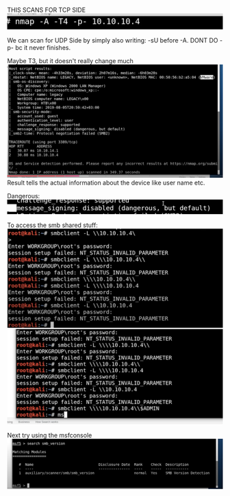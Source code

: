 THIS SCANS FOR TCP SIDE
![Alt text](../Images/Screenshot%202024-12-11%20at%2018.42.03.png)

We can scan for UDP Side by simply also writing: -sU before -A. DONT DO -p- bc it never finishes.

Maybe T3, but it doesn't really change much
![Alt text](../Images/Screenshot%202024-12-11%20at%2022.23.20.png)Result tells the actual information about the device like user name etc.

Dangerous:
![Alt text](../Images/Screenshot%202024-12-12%20at%2008.14.30.png)

To access the smb shared stuff:![Alt text](../Images/Screenshot%202024-12-12%20at%2008.16.19.png)![Alt text](../Images/Screenshot%202024-12-12%20at%2008.18.36.png)

Next try using the msfconsole ![Alt text](../Images/Screenshot%202024-12-12%20at%2008.19.05.png)